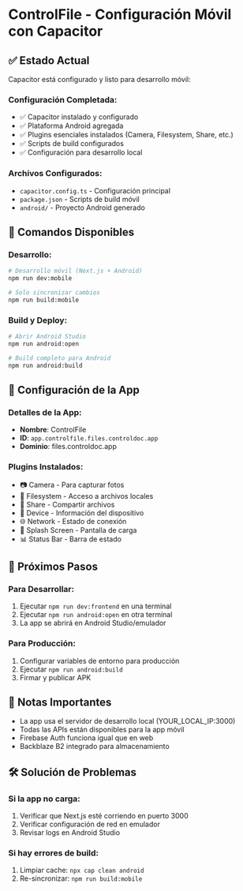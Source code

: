 # ControlFile - Configuración Móvil con Capacitor

## ✅ Estado Actual

Capacitor está configurado y listo para desarrollo móvil:

### Configuración Completada:
- ✅ Capacitor instalado y configurado
- ✅ Plataforma Android agregada
- ✅ Plugins esenciales instalados (Camera, Filesystem, Share, etc.)
- ✅ Scripts de build configurados
- ✅ Configuración para desarrollo local

### Archivos Configurados:
- `capacitor.config.ts` - Configuración principal
- `package.json` - Scripts de build móvil
- `android/` - Proyecto Android generado

## 🚀 Comandos Disponibles

### Desarrollo:
```bash
# Desarrollo móvil (Next.js + Android)
npm run dev:mobile

# Solo sincronizar cambios
npm run build:mobile
```

### Build y Deploy:
```bash
# Abrir Android Studio
npm run android:open

# Build completo para Android
npm run android:build
```

## 📱 Configuración de la App

### Detalles de la App:
- **Nombre**: ControlFile
- **ID**: `app.controlfile.files.controldoc.app`
- **Dominio**: files.controldoc.app

### Plugins Instalados:
- 📷 Camera - Para capturar fotos
- 📁 Filesystem - Acceso a archivos locales
- 🔗 Share - Compartir archivos
- 📱 Device - Información del dispositivo
- 🌐 Network - Estado de conexión
- 🎨 Splash Screen - Pantalla de carga
- 📊 Status Bar - Barra de estado

## 🔧 Próximos Pasos

### Para Desarrollar:
1. Ejecutar `npm run dev:frontend` en una terminal
2. Ejecutar `npm run android:open` en otra terminal
3. La app se abrirá en Android Studio/emulador

### Para Producción:
1. Configurar variables de entorno para producción
2. Ejecutar `npm run android:build`
3. Firmar y publicar APK

## 📝 Notas Importantes

- La app usa el servidor de desarrollo local (YOUR_LOCAL_IP:3000)
- Todas las APIs están disponibles para la app móvil
- Firebase Auth funciona igual que en web
- Backblaze B2 integrado para almacenamiento

## 🛠️ Solución de Problemas

### Si la app no carga:
1. Verificar que Next.js esté corriendo en puerto 3000
2. Verificar configuración de red en emulador
3. Revisar logs en Android Studio

### Si hay errores de build:
1. Limpiar cache: `npx cap clean android`
2. Re-sincronizar: `npm run build:mobile`
